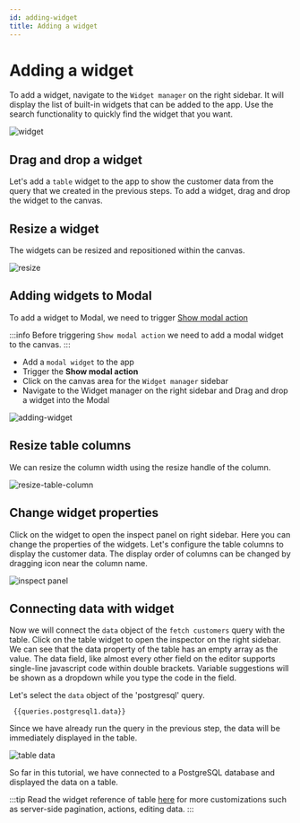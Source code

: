 ```yaml
---
id: adding-widget
title: Adding a widget
---
```


# Adding a widget

To add a widget, navigate to the `Widget manager` on the right sidebar. It will display the list of built-in widgets that can be added to the app. Use the search functionality to quickly find the widget that you want.

<img className="screenshot-full" src="/img/tutorial/adding-widget/widget.png"  alt="widget"/>

## Drag and drop a widget

Let's add a `table` widget to the app to show the customer data from the query that we created in the previous steps.
To add a widget, drag and drop the widget to the canvas.

## Resize a widget

The widgets can be resized and repositioned within the canvas.

<img className="screenshot-full" src="/img/tutorial/adding-widget/resize.gif" alt="resize" />

## Adding widgets to Modal

To add a widget to Modal, we need to trigger [Show modal action](/docs/tutorial/actions#available-actions)

:::info
Before triggering `Show modal action` we need to add a modal widget to the canvas.
:::

- Add a `modal widget` to the app
- Trigger the **Show modal action**
- Click on the canvas area for the `Widget manager` sidebar
- Navigate to the Widget manager on the right sidebar and Drag and drop a widget into the Modal

<img className="screenshot-full" src="/img/tutorial/adding-widget/modal.gif" alt="adding-widget" />

## Resize table columns

We can resize the column width using the resize handle of the column.

<img className="screenshot-full" src="/img/tutorial/adding-widget/resize-table-column.gif" alt="resize-table-column" />

## Change widget properties

Click on the widget to open the inspect panel on right sidebar. Here you can change the properties of the widgets. Let's configure the table columns to display the customer data. The display order of columns can be changed by dragging icon near the column name.

<img className="screenshot-full" src="/img/tutorial/adding-widget/inspect-panel.gif" alt="inspect panel" />

## Connecting data with widget

Now we will connect the `data` object of the `fetch customers` query with the table. Click on the table widget to open the inspector on the right sidebar. We can see that the data property of the table has an empty array as the value. The data field, like almost every other field on the editor supports single-line javascript code within double brackets. Variable suggestions will be shown as a dropdown while you type the code in the field.

Let's select the `data` object of the 'postgresql' query.

` {{queries.postgresql1.data}}`

Since we have already run the query in the previous step, the data will be immediately displayed in the table.

<img className="screenshot-full" src="/img/tutorial/adding-widget/table-data.png" alt="table data" />

So far in this tutorial, we have connected to a PostgreSQL database and displayed the data on a table.

:::tip
Read the widget reference of table [here](/docs/widgets/table) for more customizations such as server-side pagination, actions, editing data.
:::
